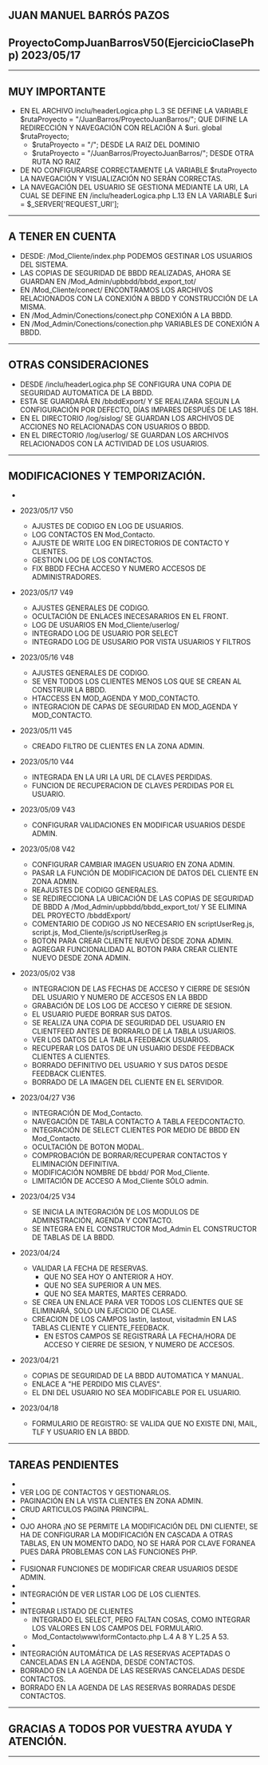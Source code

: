 ## JUAN MANUEL BARRÓS PAZOS
## ProyectoCompJuanBarrosV50(EjercicioClasePhp) 2023/05/17

----

## MUY IMPORTANTE
- EN EL ARCHIVO inclu/headerLogica.php L.3 SE DEFINE LA VARIABLE $rutaProyecto = "/JuanBarros/ProyectoJuanBarros/"; QUE DIFINE LA REDIRECCIÓN Y NAVEGACIÓN CON RELACIÓN A $uri.
    global $rutaProyecto;
    - $rutaProyecto = "/"; DESDE LA RAIZ DEL DOMINIO
    - $rutaProyecto = "/JuanBarros/ProyectoJuanBarros/"; DESDE OTRA RUTA NO RAIZ
- DE NO CONFIGURARSE CORRECTAMENTE LA VARIABLE $rutaProyecto LA NAVEGACIÓN Y VISUALIZACIÓN NO SERÁN CORRECTAS.
- LA NAVEGACIÓN DEL USUARIO SE GESTIONA MEDIANTE LA URI, LA CUAL SE DEFINE EN /inclu/headerLogica.php L.13 EN LA VARIABLE $uri = $_SERVER['REQUEST_URI'];

----

## A TENER EN CUENTA 
- DESDE: /Mod_Cliente/index.php PODEMOS GESTINAR LOS USUARIOS DEL SISTEMA.
- LAS COPIAS DE SEGURIDAD DE BBDD REALIZADAS, AHORA SE GUARDAN EN /Mod_Admin/upbbdd/bbdd_export_tot/
- EN /Mod_Cliente/conect/ ENCONTRAMOS LOS ARCHIVOS RELACIONADOS CON LA CONEXIÓN A BBDD Y CONSTRUCCIÓN DE LA MISMA.
- EN /Mod_Admin/Conections/conect.php CONEXIÓN A LA BBDD.
- EN /Mod_Admin/Conections/conection.php VARIABLES DE CONEXIÓN A BBDD.

----

## OTRAS CONSIDERACIONES
- DESDE /inclu/headerLogica.php SE CONFIGURA UNA COPIA DE SEGURIDAD AUTOMATICA DE LA BBDD.
- ESTA SE GUARDARÁ EN /bbddExport/ Y SE REALIZARA SEGUN LA CONFIGURACIÓN POR DEFECTO, DÍAS IMPARES DESPUÉS DE LAS 18H.
- EN EL DIRECTORIO /log/sislog/ SE GUARDAN LOS ARCHIVOS DE ACCIONES NO RELACIONADAS CON USUARIOS O BBDD.
- EN EL DIRECTORIO /log/userlog/ SE GUARDAN LOS ARCHIVOS RELACIONADOS CON LA ACTIVIDAD DE LOS USUARIOS.

----

## MODIFICACIONES Y TEMPORIZACIÓN.
- 
- 2023/05/17 V50
    - AJUSTES DE CODIGO EN LOG DE USUARIOS.
    - LOG CONTACTOS EN Mod_Contacto.
    - AJUSTE DE WRITE LOG EN DIRECTORIOS DE CONTACTO Y CLIENTES.
    - GESTION LOG DE LOS CONTACTOS.
    - FIX BBDD FECHA ACCESO Y NUMERO ACCESOS DE ADMINISTRADORES.
- 2023/05/17 V49
    - AJUSTES GENERALES DE CODIGO.
    - OCULTACIÓN DE ENLACES INECESARARIOS EN EL FRONT.
    - LOG DE USUARIOS EN Mod_Cliente/userlog/
    - INTEGRADO LOG DE USUARIO POR SELECT
    - INTEGRADO LOG DE USUSARIO POR VISTA USUARIOS Y FILTROS

- 2023/05/16 V48
    - AJUSTES GENERALES DE CODIGO.
    - SE VEN TODOS LOS CLIENTES MENOS LOS QUE SE CREAN AL CONSTRUIR LA BBDD.
    - HTACCESS EN MOD_AGENDA Y MOD_CONTACTO.
    - INTEGRACION DE CAPAS DE SEGURIDAD EN MOD_AGENDA Y MOD_CONTACTO.

- 2023/05/11 V45
    - CREADO FILTRO DE CLIENTES EN LA ZONA ADMIN.

- 2023/05/10 V44
    - INTEGRADA EN LA URI LA URL DE CLAVES PERDIDAS.
    - FUNCION DE RECUPERACION DE CLAVES PERDIDAS POR EL USUARIO.

- 2023/05/09 V43
    - CONFIGURAR VALIDACIONES EN MODIFICAR USUARIOS DESDE ADMIN.

- 2023/05/08 V42
    - CONFIGURAR CAMBIAR IMAGEN USUARIO EN ZONA ADMIN.  
    - PASAR LA FUNCIÓN DE MODIFICACION DE DATOS DEL CLIENTE EN ZONA ADMIN.
    - REAJUSTES DE CODIGO GENERALES.
    - SE REDIRECCIONA LA UBICACIÓN DE LAS COPIAS DE SEGURIDAD DE BBDD A /Mod_Admin/upbbdd/bbdd_export_tot/ Y SE ELIMINA DEL PROYECTO /bbddExport/
    - COMENTARIO DE CODIGO JS NO NECESARIO EN scriptUserReg.js, script.js, Mod_Cliente/js/scriptUserReg.js
    - BOTON PARA CREAR CLIENTE NUEVO DESDE ZONA ADMIN.
    - AGREGAR FUNCIONALIDAD AL BOTON PARA CREAR CLIENTE NUEVO DESDE ZONA ADMIN.

- 2023/05/02 V38
    - INTEGRACION DE LAS FECHAS DE ACCESO Y CIERRE DE SESIÓN DEL USUARIO Y NUMERO DE ACCESOS EN LA BBDD
    - GRABACIÓN DE LOS LOG DE ACCESO Y CIERRE DE SESION.
    - EL USUARIO PUEDE BORRAR SUS DATOS.
    - SE REALIZA UNA COPIA DE SEGURIDAD DEL USUARIO EN CLIENTFEED ANTES DE BORRARLO DE LA TABLA USUARIOS.
    - VER LOS DATOS DE LA TABLA FEEDBACK USUARIOS.
    - RECUPERAR LOS DATOS DE UN USUARIO DESDE FEEDBACK CLIENTES A CLIENTES.
    - BORRADO DEFINITIVO DEL USUARIO Y SUS DATOS DESDE FEEDBACK CLIENTES.
    - BORRADO DE LA IMAGEN DEL CLIENTE EN EL SERVIDOR.

- 2023/04/27 V36
    - INTEGRACIÓN DE Mod_Contacto.
    - NAVEGACIÓN DE TABLA CONTACTO A TABLA FEEDCONTACTO.
    - INTEGRACIÓN DE SELECT CLIENTES POR MEDIO DE BBDD EN Mod_Contacto.
    - OCULTACIÓN DE BOTON MODAL.
    - COMPROBACIÓN DE BORRAR/RECUPERAR CONTACTOS Y ELIMINACIÓN DEFINITIVA.
    - MODIFICACIÓN NOMBRE DE bbdd/ POR Mod_Cliente.
    - LIMITACIÓN DE ACCESO A Mod_Cliente SÓLO admin.

- 2023/04/25 V34
    - SE INICIA LA INTEGRACIÓN DE LOS MODULOS DE ADMINSTRACIÓN, AGENDA Y CONTACTO.
    - SE INTEGRA EN EL CONSTRUCTOR Mod_Admin EL CONSTRUCTOR DE TABLAS DE LA BBDD.

- 2023/04/24 
    - VALIDAR LA FECHA DE RESERVAS.
        - QUE NO SEA HOY O ANTERIOR A HOY.
        - QUE NO SEA SUPERIOR A UN MES.
        - QUE NO SEA MARTES, MARTES CERRADO.
    - SE CREA UN ENLACE PARA VER TODOS LOS CLIENTES QUE SE ELIMINARÁ, SOLO UN EJECICIO DE CLASE.
    - CREACION DE LOS CAMPOS lastin, lastout, visitadmin EN LAS TABLAS CLIENTE Y CLIENTE_FEEDBACK.
        - EN ESTOS CAMPOS SE REGISTRARÁ LA FECHA/HORA DE ACCESO Y CIERRE DE SESION, Y NUMERO DE ACCESOS.

- 2023/04/21 
    - COPIAS DE SEGURIDAD DE LA BBDD AUTOMATICA Y MANUAL.
    - ENLACE A "HE PERDIDO MIS CLAVES".
    - EL DNI DEL USUARIO NO SEA MODIFICABLE POR EL USUARIO.

- 2023/04/18 
    - FORMULARIO DE REGISTRO: SE VALIDA QUE NO EXISTE DNI, MAIL, TLF Y USUARIO EN LA BBDD.

----

## TAREAS PENDIENTES
- 
- VER LOG DE CONTACTOS Y GESTIONARLOS.
- PAGINACIÓN EN LA VISTA CLIENTES EN ZONA ADMIN.
- CRUD ARTICULOS PAGINA PRINCIPAL.
- 
- OJO AHORA ¡NO SE PERMITE LA MODIFICACIÓN DEL DNI CLIENTE!, SE HA DE CONFIGURAR LA MODIFICACIÓN EN CASCADA A OTRAS TABLAS, EN UN MOMENTO DADO, NO SE HARÁ POR CLAVE FORANEA PUES DARÁ PROBLEMAS CON LAS FUNCIONES PHP.
- 
- FUSIONAR FUNCIONES DE MODIFICAR CREAR USUARIOS DESDE ADMIN.
- 
- INTEGRACIÓN DE VER LISTAR LOG DE LOS CLIENTES.
- 
- INTEGRAR LISTADO DE CLIENTES
    - INTEGRADO EL SELECT, PERO FALTAN COSAS, COMO INTEGRAR LOS VALORES EN LOS CAMPOS DEL FORMULARIO. 
    - Mod_Contacto\www\formContacto.php L.4 A 8 Y L.25 A 53. 
- 
- INTEGRACIÓN AUTOMÁTICA DE LAS RESERVAS ACEPTADAS O CANCELADAS EN LA AGENDA, DESDE CONTACTOS.
- BORRADO EN LA AGENDA DE LAS RESERVAS CANCELADAS DESDE CONTACTOS.
- BORRADO EN LA AGENDA DE LAS RESERVAS BORRADAS DESDE CONTACTOS.

----

## GRACIAS A TODOS POR VUESTRA AYUDA Y ATENCIÓN.

----